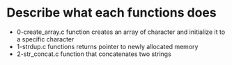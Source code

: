 # Describe what each functions does
- 0-create_array.c function creates an array of character and  initialize it to a specific character 
- 1-strdup.c functions returns  pointer to newly  allocated memory 
- 2-str_concat.c function that concatenates two strings   
